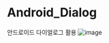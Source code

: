 # Android_Dialog
안드로이드 다이얼로그 활용
![image](https://user-images.githubusercontent.com/108244911/191907818-95f2a5ce-02f1-4553-8278-f0f957ae207e.png)
